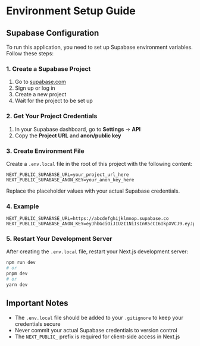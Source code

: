# Environment Setup Guide

## Supabase Configuration

To run this application, you need to set up Supabase environment variables. Follow these steps:

### 1. Create a Supabase Project
1. Go to [supabase.com](https://supabase.com)
2. Sign up or log in
3. Create a new project
4. Wait for the project to be set up

### 2. Get Your Project Credentials
1. In your Supabase dashboard, go to **Settings** → **API**
2. Copy the **Project URL** and **anon/public key**

### 3. Create Environment File
Create a `.env.local` file in the root of this project with the following content:

```env
NEXT_PUBLIC_SUPABASE_URL=your_project_url_here
NEXT_PUBLIC_SUPABASE_ANON_KEY=your_anon_key_here
```

Replace the placeholder values with your actual Supabase credentials.

### 4. Example
```env
NEXT_PUBLIC_SUPABASE_URL=https://abcdefghijklmnop.supabase.co
NEXT_PUBLIC_SUPABASE_ANON_KEY=eyJhbGciOiJIUzI1NiIsInR5cCI6IkpXVCJ9.eyJpc3MiOiJzdXBhYmFzZSIsInJlZiI6ImFiY2RlZmdoaWprbG1ub3AiLCJyb2xlIjoiYW5vbiIsImlhdCI6MTYzNjU0NzIwMCwiZXhwIjoxOTUyMTIzMjAwfQ.example
```

### 5. Restart Your Development Server
After creating the `.env.local` file, restart your Next.js development server:

```bash
npm run dev
# or
pnpm dev
# or
yarn dev
```

## Important Notes
- The `.env.local` file should be added to your `.gitignore` to keep your credentials secure
- Never commit your actual Supabase credentials to version control
- The `NEXT_PUBLIC_` prefix is required for client-side access in Next.js
